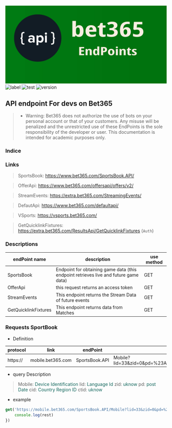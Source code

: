 ![logo](https://raw.githubusercontent.com/victorratts13/bet365-api-endpoints/master/assets/img/endpoint-logo.jpg)
![label](https://img.shields.io/badge/Mark-Down-orange) ![test](https://img.shields.io/badge/test-pass-brightgreen) ![version](https://img.shields.io/badge/Version-20.6-yellowgreen)

## API endpoint For devs on Bet365
>- Warning: Bet365 does not authorize the use of bots on your personal account or that of your customers. Any misuse will be penalized and the unrestricted use of these EndPoints is the sole responsibility of the developer or user. This documentation is intended for academic purposes only.
### Indice

### Links
> SportsBook: https://www.bet365.com/SportsBook.API/

> OfferApi: https://www.bet365.com/offersapi/offers/v2/

> StreamEvents: https://extra.bet365.com/StreamingEvents/

> DefautApi: https://www.bet365.com/defaultapi/

> VSports: https://vsports.bet365.com/

> GetQuicklinkFixtures: https://extra.bet365.com/ResultsApi/GetQuicklinkFixtures (```Auth```)


### Descriptions

endPoint name | description | use method 
--------------|-------------|------------
SportsBook | Endpoint for obtaining game data (this endpoint retrieves live and future game data) | GET
OfferApi | this request returns an access token | GET
StreamEvents | This endpoint returns the Stream Data of future events | GET
GetQuicklinkFixtures | This endpoint returns data from Matches | GET

### Requests SportBook

- Definition

protocol | link | endPoint | query 
---------|------|----------|-------
https:// | mobile.bet365.com | SportsBook.API | Mobile?lid=33&zid=0&pd=%23AS%23B1%23&cid=28&ctid=28

- query Description
> Mobile: <span style="color: #11665c;"> Device Identification </span>
> lid: <span style="color: #11665c;"> Language Id </span>
> zid: <span style="color: #11665c;"> uknow </span>
> pd: <span style="color: #11665c;"> post Date </span>
> cid: <span style="color: #11665c;"> Country Region ID </span>
> ctid: <span style="color: #11665c;"> uknow </span>

- example

~~~javascript
get('https://mobile.bet365.com/SportsBook.API/Mobile?lid=33&zid=0&pd=%23AS%23B1%23&cid=28&ctid=28').then((rest) => {
    console.log(rest)
})
~~~




